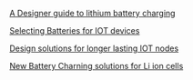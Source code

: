 [A Designer guide to lithium battery charging](http://www.digikey.com/en/articles/techzone/2012/sep/a-designers-guide-to-lithium-battery-charging)

[Selecting Batteries for IOT devices](http://www.digikey.com/en/articles/techzone/2014/aug/selecting-batteries-for-iot-devices)

[Design solutions for longer lasting IOT nodes](http://www.digikey.com/en/articles/techzone/2015/dec/design-solutions-for-longer-lasting-iot-nodes)

[New Battery Charning solutions for Li ion cells](http://www.digikey.com/en/articles/techzone/2013/dec/new-battery-charging-solutions-for-li-ion-cells)
